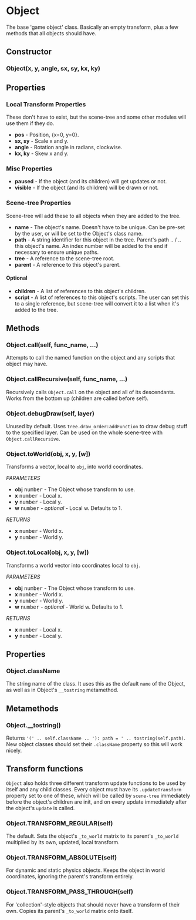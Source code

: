 Object
======

The base 'game object' class. Basically an empty transform, plus a few methods that all objects should have.

Constructor
-----------

### Object(x, y, angle, sx, sy, kx, ky)

Properties
----------

### Local Transform Properties
These don't have to exist, but the scene-tree and some other modules will use them if they do.
* **pos** - Position, {x=0, y=0}.
* **sx, sy** - Scale x and y.
* **angle** - Rotation angle in radians, clockwise.
* **kx, ky** - Skew x and y.

### Misc Properties
* **paused** - If the object (and its children) will get updates or not.
* **visible** - If the object (and its children) will be drawn or not.

### Scene-tree Properties
Scene-tree will add these to all objects when they are added to the tree.
* **name** - The object's name. Doesn't have to be unique. Can be pre-set by the user, or will be set to the Object's class name.
* **path** - A string identifier for this object in the tree. Parent's path .. / .. this object's name. An index number will be added to the end if necessary to ensure unique paths.
* **tree** - A reference to the scene-tree root.
* **parent** - A reference to this object's parent.

#### Optional
 * **children** - A list of references to this object's children.
 * **script** - A list of references to this object's scripts. The user can set this to a single reference, but scene-tree will convert it to a list when it's added to the tree.

Methods
-------

### Object.call(self, func_name, ...)
Attempts to call the named function on the object and any scripts that object may have.

### Object.callRecursive(self, func_name, ...)
Recursively calls `Object.call` on the object and all of its descendants. Works from the bottom up (children are called before self).

### Object.debugDraw(self, layer)
Unused by default. Uses `tree.draw_order:addFunction` to draw debug stuff to the specified layer. Can be used on the whole scene-tree with `Object.callRecursive`.

### Object.toWorld(obj, x, y, [w])
Transforms a vector, local to `obj`, into world coordinates.

_PARAMETERS_
* __obj__ <kbd>number</kbd> - The Object whose transform to use.
* __x__ <kbd>number</kbd> - Local x.
* __y__ <kbd>number</kbd> - Local y.
* __w__ <kbd>number</kbd> - _optional_ - Local w. Defaults to 1.

_RETURNS_
* __x__ <kbd>number</kbd> - World x.
* __y__ <kbd>number</kbd> - World y.

### Object.toLocal(obj, x, y, [w])
Transforms a world vector into coordinates local to `obj`.

_PARAMETERS_
* __obj__ <kbd>number</kbd> - The Object whose transform to use.
* __x__ <kbd>number</kbd> - World x.
* __y__ <kbd>number</kbd> - World y.
* __w__ <kbd>number</kbd> - _optional_ - World w. Defaults to 1.

_RETURNS_
* __x__ <kbd>number</kbd> - Local x.
* __y__ <kbd>number</kbd> - Local y.

Properties
----------

### Object.className
The string name of the class. It uses this as the default `name` of the Object, as well as in Object's `__tostring` metamethod.

Metamethods
-----------

### Object.__tostring()
Returns `'(' .. self.className .. '): path = ' .. tostring(self.path)`. New object classes should set their `.className` property so this will work nicely.

Transform functions
-------------------
`Object` also holds three different transform update functions to be used by itself and any child classes. Every object must have its `.updateTransform` property set to one of these, which will be called by `scene-tree` immediately before the object's children are init, and on every update immediately after the object's `update` is called.

### Object.TRANSFORM_REGULAR(self)
The default. Sets the object's `_to_world` matrix to its parent's `_to_world` multiplied by its own, updated, local transform.

### Object.TRANSFORM_ABSOLUTE(self)
For dynamic and static physics objects. Keeps the object in world coordinates, ignoring the parent's transform entirely.

### Object.TRANSFORM_PASS_THROUGH(self)
For 'collection'-style objects that should never have a transform of their own. Copies its parent's `_to_world` matrix onto itself.
